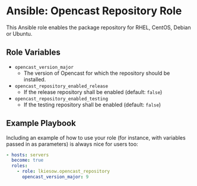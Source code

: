 Ansible: Opencast Repository Role
=================================

This Ansible role enables the package repository for RHEL, CentOS, Debian or Ubuntu.


Role Variables
--------------

- `opencast_version_major`
  - The version of Opencast for which the repository should be installed.
- `opencast_repository_enabled_release`
  - If the release repository shall be enabled (default: `false`)
- `opencast_repository_enabled_testing`
  - If the testing repository shall be enabled (default: `false`)


Example Playbook
----------------

Including an example of how to use your role (for instance, with variables passed in as parameters) is always nice for users too:

```yaml
- hosts: servers
  become: true
  roles:
    - role: lkiesow.opencast_repository
      opencast_version_major: 9
```
